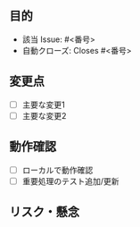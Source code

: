 ## 目的
- 該当 Issue: #<番号>
- 自動クローズ: Closes #<番号>

## 変更点
- [ ] 主要な変更1
- [ ] 主要な変更2

## 動作確認
- [ ] ローカルで動作確認
- [ ] 重要処理のテスト追加/更新

## リスク・懸念
<!-- 注意点があれば記載 -->
